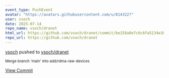 ```yaml
---
event_type: PushEvent
avatar: "https://avatars.githubusercontent.com/u/814322?"
user: vsoch
date: 2025-07-14
repo_name: vsoch/dranet
html_url: https://github.com/vsoch/dranet/commit/be158a0e7c6c6fa5134e3853b43803b4cc8b7e15
repo_url: https://github.com/vsoch/dranet
---
```


<a href='https://github.com/vsoch' target='_blank'>vsoch</a> pushed to <a href='https://github.com/vsoch/dranet' target='_blank'>vsoch/dranet</a>

<small>Merge branch 'main' into add/rdma-raw-devices</small>

<a href='https://github.com/vsoch/dranet/commit/be158a0e7c6c6fa5134e3853b43803b4cc8b7e15' target='_blank'>View Commit</a>
